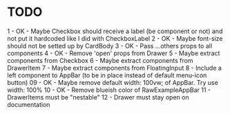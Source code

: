 TODO
====

1 - OK - Maybe Checkbox should receive a label (be component or not) and not put it hardcoded like I did with CheckboxLabel
2 - OK - Maybe font-size should not be setted up by CardBody
3 - OK - Pass ...others props to all components
4 - OK - Remove 'open' props from Drawer
5 - Maybe extract components from Checkbox
6 - Maybe extract components from DrawerItem
7 - Maybe extract components from FloatingInput
8 - Include a left component to AppBar (to be in place instead of default menu-icon button)
09 - OK - Maybe remove default width: 100vw; of AppBar. Try use width: 100%
10 - OK - Remove blueish color of RawExampleAppBar
11 - DrawerItems must be "nestable"
12 - Drawer must stay open on documentation

